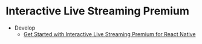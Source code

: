 # Interactive Live Streaming Premium

-   Develop
    -   [Get Started with Interactive Live Streaming Premium for React Native](get-started.md#get-started-with-product-name-for-platform)

